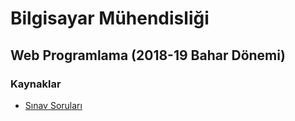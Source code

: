 # Bilgisayar Mühendisliği
## Web Programlama (2018-19 Bahar Dönemi)

### Kaynaklar
* [Sınav Soruları](past-exams)